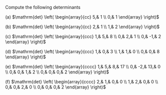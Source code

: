 Compute the following determinants

(a) 
$\mathrm{det}
\left(
\begin{array}{cc}
5,& 1 \\
0,& 1 
\end{array}
\right)$

(b)
$\mathrm{det}
\left(
\begin{array}{cc}
2,& 1 \\
1,& 2 
\end{array}
\right)$

(c)
$\mathrm{det}
\left(
\begin{array}{ccc}
1,& 5,& 8 \\
0,& 2,& 1 \\
0,& -1,& 2
\end{array}
\right)$

(d)
$\mathrm{det}
\left(
\begin{array}{ccc}
1,& 0,& 3 \\
1,& 1,& 0 \\
0,& 0,& 8
\end{array}
\right)$

(e)
$\mathrm{det}
\left(
\begin{array}{cccc}
1,& 5,& 8,& 17 \\
0,& -2,& 13,& 0 \\
0,& 0,& 1,& 2 \\
0,& 0,& 0,& 2
\end{array}
\right)$

(f)
$\mathrm{det}
\left(
\begin{array}{cccc}
2,& 1,& 0,& 0 \\
1,& 2,& 0,& 0 \\
0,& 0,& 2,& 0 \\
0,& 0,& 0,& 2
\end{array}
\right)$
